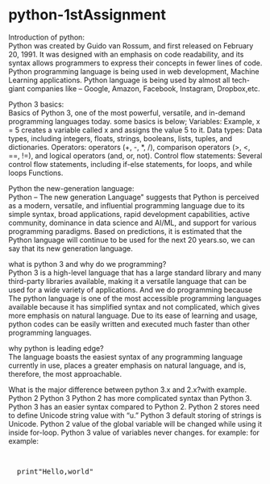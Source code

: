 # python-1stAssignment<br>
Introduction of python:<br>
Python was created by Guido van Rossum, and first released on February 20, 1991.
It was designed with an emphasis on code readability, and its syntax allows programmers to express their concepts in fewer lines of code.
Python programming language is being used in web development, Machine Learning applications.
Python language is being used by almost all tech-giant companies like – Google, Amazon, Facebook, Instagram, Dropbox,etc.

Python 3 basics:<br>
Basics of Python 3, one of the most powerful, versatile, and in-demand programming languages today.
some basics is below;
Variables: Example, x = 5 creates a variable called x and assigns the value 5 to it.
Data types: Data types, including integers, floats, strings, booleans, lists, tuples, and dictionaries.
Operators: operators (+, -, *, /), comparison operators (>, <, ==, !=), and logical operators (and, or, not).
Control flow statements: Several control flow statements, including if-else statements, for loops, and while loops
Functions.

Python the new-generation language:<br>
Python – The new generation Language" suggests that Python is perceived as a modern, versatile, and influential programming language due to its simple syntax, broad applications, rapid development capabilities, active community, dominance in data science and AI/ML, and support for various programming paradigms.
Based on predictions, it is estimated that the Python language will continue to be used for the next 20 years.so, we can say that its new generation language.

what is python 3 and why do we programming?<br>
Python 3 is a high-level language that has a large standard library and many third-party libraries available, making it a versatile language that can be used for a wide variety of applications.
And we do programming because The python language is one of the most accessible programming languages available because it has simplified syntax and not complicated, which gives more emphasis on natural language.
Due to its ease of learning and usage, python codes can be easily written and executed much faster than other programming languages.


why python is leading edge?<br>
The language boasts the easiest syntax of any programming language currently in use,
places a greater emphasis on natural language, and is, therefore, the most approachable.

What is the major difference between python 3.x and 2.x?with example.<br>
Python 2                                                                                    Python 3
Python 2 has more complicated syntax than Python 3.                                         Python 3 has an easier syntax compared to Python 2.
Python 2 stores need to define Unicode string value with “u.”                               Python 3 default storing of strings is Unicode.
Python 2 value of the global variable will be changed while using it inside for-loop.
                                                                                           Python 3 value of variables never changes.
for example:                                                                                for example:                                                                                           
<pre>                                                                                       <pre>
  print"Hello,world"                                                                          print(Hello,world)
</pre>                                                                                       </pre>
